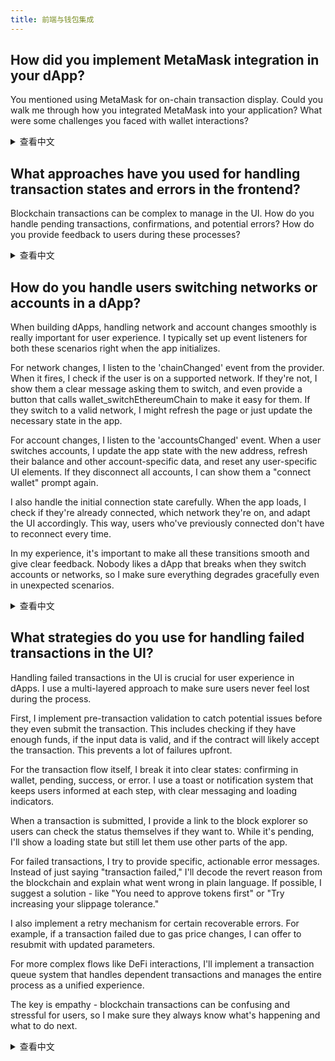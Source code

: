 ```yaml
---
title: 前端与钱包集成
---
```


## How did you implement MetaMask integration in your dApp?

You mentioned using MetaMask for on-chain transaction display. Could you walk me through how you integrated MetaMask into your application? What were some challenges you faced with wallet interactions?

<details>
<summary>查看中文</summary>
你是如何在 dApp 中实现 MetaMask 集成的？

你提到使用 MetaMask 实现链上交易展示。你能详细介绍一下你是如何将 MetaMask 集成到你的应用中的吗？在钱包交互方面你遇到了哪些挑战？

</details>

## What approaches have you used for handling transaction states and errors in the frontend?

Blockchain transactions can be complex to manage in the UI. How do you handle pending transactions, confirmations, and potential errors? How do you provide feedback to users during these processes?

<details>
<summary>查看中文</summary>
在前端处理交易状态和错误时，你使用了哪些方法？

区块链交易在 UI 中可能很复杂。你如何处理待处理的交易、确认和潜在错误？在这些过程中，你如何向用户提供反馈？

</details>

## How do you handle users switching networks or accounts in a dApp?

When building dApps, handling network and account changes smoothly is really important for user experience. I typically set up event listeners for both these scenarios right when the app initializes.

For network changes, I listen to the 'chainChanged' event from the provider. When it fires, I check if the user is on a supported network. If they're not, I show them a clear message asking them to switch, and even provide a button that calls wallet_switchEthereumChain to make it easy for them. If they switch to a valid network, I might refresh the page or just update the necessary state in the app.

For account changes, I listen to the 'accountsChanged' event. When a user switches accounts, I update the app state with the new address, refresh their balance and other account-specific data, and reset any user-specific UI elements. If they disconnect all accounts, I can show them a "connect wallet" prompt again.

I also handle the initial connection state carefully. When the app loads, I check if they're already connected, which network they're on, and adapt the UI accordingly. This way, users who've previously connected don't have to reconnect every time.

In my experience, it's important to make all these transitions smooth and give clear feedback. Nobody likes a dApp that breaks when they switch accounts or networks, so I make sure everything degrades gracefully even in unexpected scenarios.

<details>
<summary>查看中文</summary>
你如何处理dApp中用户切换网络或账户的情况？

在构建dApp时，平滑处理网络和账户变更对用户体验非常重要。我通常在应用初始化时为这两种情况设置事件监听器。

对于网络变更，我监听provider的'chainChanged'事件。当它触发时，我检查用户是否在支持的网络上。如果不是，我会显示清晰的消息，要求他们切换网络，甚至提供一个调用wallet_switchEthereumChain的按钮，让操作变得简单。如果他们切换到有效的网络，我可能会刷新页面或仅更新应用中的必要状态。

对于账户变更，我监听'accountsChanged'事件。当用户切换账户时，我使用新地址更新应用状态，刷新他们的余额和其他与账户相关的数据，并重置任何用户特定的UI元素。如果他们断开所有账户连接，我可以再次显示"连接钱包"提示。

我还仔细处理初始连接状态。当应用加载时，我检查他们是否已经连接，他们在哪个网络上，并相应地调整UI。这样，以前已连接的用户不必每次都重新连接。

根据我的经验，让所有这些转换平滑并提供清晰的反馈非常重要。没有人喜欢在切换账户或网络时崩溃的dApp，所以我确保即使在意外情况下，一切也能优雅地降级。

</details>

## What strategies do you use for handling failed transactions in the UI?

Handling failed transactions in the UI is crucial for user experience in dApps. I use a multi-layered approach to make sure users never feel lost during the process.

First, I implement pre-transaction validation to catch potential issues before they even submit the transaction. This includes checking if they have enough funds, if the input data is valid, and if the contract will likely accept the transaction. This prevents a lot of failures upfront.

For the transaction flow itself, I break it into clear states: confirming in wallet, pending, success, or error. I use a toast or notification system that keeps users informed at each step, with clear messaging and loading indicators.

When a transaction is submitted, I provide a link to the block explorer so users can check the status themselves if they want to. While it's pending, I'll show a loading state but still let them use other parts of the app.

For failed transactions, I try to provide specific, actionable error messages. Instead of just saying "transaction failed," I'll decode the revert reason from the blockchain and explain what went wrong in plain language. If possible, I suggest a solution - like "You need to approve tokens first" or "Try increasing your slippage tolerance."

I also implement a retry mechanism for certain recoverable errors. For example, if a transaction failed due to gas price changes, I can offer to resubmit with updated parameters.

For more complex flows like DeFi interactions, I'll implement a transaction queue system that handles dependent transactions and manages the entire process as a unified experience.

The key is empathy - blockchain transactions can be confusing and stressful for users, so I make sure they always know what's happening and what to do next.

<details>
<summary>查看中文</summary>
你在UI中处理失败交易的策略是什么？

在dApp中，UI中的失败交易处理对用户体验至关重要。我使用多层方法确保用户在整个过程中不会感到迷失。

首先，我实施交易前验证以在用户提交交易前捕获潜在问题。这包括检查他们是否有足够的资金，输入数据是否有效，以及合约是否可能接受该交易。这预先防止了很多失败。

对于交易流程本身，我将其分为明确的状态：在钱包中确认、待处理、成功或错误。我使用toast或通知系统在每个步骤保持用户了解情况，提供清晰的消息和加载指示器。

当交易提交后，我提供区块浏览器链接，以便用户可以自行检查状态。在交易待处理时，我会显示加载状态，但仍允许他们使用应用的其他部分。

对于失败的交易，我尝试提供具体的、可操作的错误消息。不只是说"交易失败"，我会从区块链解码回滚原因，并用通俗语言解释出了什么问题。如果可能，我会建议解决方案 - 如"你需要先批准代币"或"尝试增加滑点容忍度"。

我还为某些可恢复的错误实现重试机制。例如，如果交易因gas价格变化而失败，我可以提供使用更新参数重新提交的选项。

对于更复杂的流程，如DeFi交互，我会实现一个交易队列系统，处理相关交易并将整个过程管理为统一体验。

关键是同理心 - 区块链交易对用户来说可能令人困惑和紧张，所以我确保他们始终知道发生了什么以及接下来该做什么。

</details>
